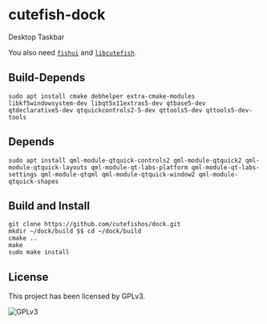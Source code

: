 # cutefish-dock
Desktop Taskbar

You also need [`fishui`](https://github.com/cutefishos/fishui) and [`libcutefish`](https://github.com/cutefishos/libcutefish).

## Build-Depends
```
sudo apt install cmake debhelper extra-cmake-modules libkf5windowsystem-dev libqt5x11extras5-dev qtbase5-dev qtdeclarative5-dev qtquickcontrols2-5-dev qttools5-dev qttools5-dev-tools
```

## Depends 
```
sudo apt install qml-module-qtquick-controls2 qml-module-qtquick2 qml-module-qtquick-layouts qml-module-qt-labs-platform qml-module-qt-labs-settings qml-module-qtqml qml-module-qtquick-window2 qml-module-qtquick-shapes
```

## Build and Install
```
git clone https://github.com/cutefishos/dock.git
mkdir ~/dock/build $$ cd ~/dock/build
cmake ..
make
sudo make install
```

## License

This project has been licensed by GPLv3.

![GPLv3](https://raw.githubusercontent.com/cutefish-ubuntu/cutefish-ubuntu.github.io/master/images/gpl3.png)
